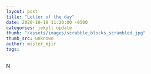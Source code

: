 ```yaml
---
layout: post
title: "Letter of the day"
date: 2020-10-19 11:20:00 -0500
categories: jekyll update
thumb: "/assets/images/scrabble_blocks_scrambled.jpg"
thumb_src: unknown
author: mister_mjir
tags:
---
```

N
